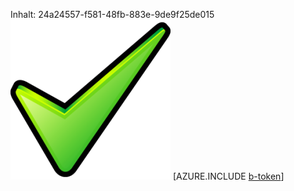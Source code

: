 Inhalt: 24a24557-f581-48fb-883e-9de9f25de015![Bild](0af446c9-667c-4201-bc41-3cc0d7a92c4b.png)
[AZURE.INCLUDE [b-token](3de0f27a-35da-4921-8322-fd3b4b44ad78.md)]
